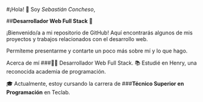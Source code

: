 #¡Hola! 👋 Soy _Sebastián Concheso_, 

##**Desarrollador Web Full Stack** 🚀


¡Bienvenido/a a mi repositorio de GitHub! Aquí encontrarás algunos de mis proyectos y trabajos relacionados con el desarrollo web. 


Permíteme presentarme y contarte un poco más sobre mí y lo que hago.

Acerca de mí
###👨‍💻 Desarrollador Web Full Stack.
📚 Estudié en Henry, una reconocida academia de programación.

🎓 Actualmente, estoy cursando la carrera de 
###**Técnico Superior en Programación** en Teclab.
